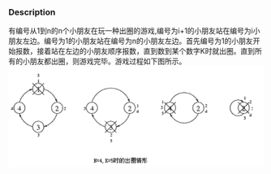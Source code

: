 
### Description
有编号从1到n的n个小朋友在玩一种出圈的游戏,编号为i+1的小朋友站在编号为i小朋友左边。编号为1的小朋友站在编号为n的小朋友左边。首先编号为1的小朋友开始报数，接着站在左边的小朋友顺序报数，直到数到某个数字K时就出圈。直到所有的小朋友都出圈，则游戏完毕。游戏过程如下图所示。
![](/JudgeOnline/upload/201604/无标题(1).png)
<!--[if gte mso 9]>











































































































































<![endif]--><!--[if gte mso 10]>

/* Style Definitions */
table.MsoNormalTable
{mso-style-name:普通表格;
mso-tstyle-rowband-size:0;
mso-tstyle-colband-size:0;
mso-style-noshow:yes;
mso-style-priority:99;
mso-style-qformat:yes;
mso-style-parent:"";
mso-padding-alt:0cm 5.4pt 0cm 5.4pt;
mso-para-margin:0cm;
mso-para-margin-bottom:.0001pt;
mso-pagination:widow-orphan;
font-size:10.5pt;
mso-bidi-font-size:11.0pt;
font-family:"Calibri","sans-serif";
mso-ascii-font-family:Calibri;
mso-ascii-theme-font:minor-latin;
mso-fareast-font-family:宋体;
mso-fareast-theme-font:minor-fareast;
mso-hansi-font-family:Calibri;
mso-hansi-theme-font:minor-latin;
mso-bidi-font-family:"Times New Roman";
mso-bidi-theme-font:minor-bidi;
mso-font-kerning:1.0pt;}

<![endif]-->
### Input
第一行有一个正整数n, 2 <= n <= 20，第二行有n 个整数其中第i个整数表示编号为i 的小朋友第i个出圈。
### Output
求最小的K，如果不存在，则输出一个单词“NIE”
### Sample Input
4
1 4 2 3
### Sample Output
5
### Hint

### Source
